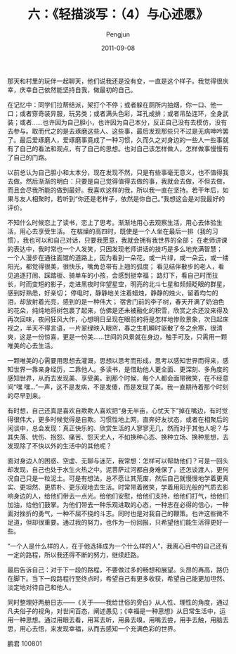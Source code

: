 ﻿---
layout: post
title: '六：《轻描淡写：（4）与心述愿》'
date: 2011-09-08
author: Pengjun
tags: 成长印记
---

那天和村里的玩伴一起聊天，他们说我还是没有变，一直是这个样子。我觉得很庆幸，庆幸自己依然能坚持自我，做最初的自己。

在记忆中：同学们拉帮结派，架打个不停；或者躲在厕所内抽烟，你一口、他一口；或者穿奇装异服，玩另类；或者满头色彩，耳孔成排；或者吊坠连环，全身武装；或者……也许因为自己胆小，也许因为自己本分，反正自己没有去模仿，没有去参与。取而代之的是去琢磨这些人、这些事，最后发现那些只不过是无病呻吟罢了。最后爱琢磨人，爱琢磨事竟成了一种习惯，久而久之对身边的一些人一些事就有了自己的看法和观点，有了自己的思想。也对自己该怎样做人，怎样做事慢慢有了自己的门路。

以前总认为自己胆小和太本分，现在发现不然，只是有些事毫无意义，也不值得我去做。然后渐渐的明白：只要是自己觉得值得去做的事，我就会去做，不但去做，而且会尽我所能的做到最好。我喜欢这样的我，所以我一直在坚持。若干年后，如果与友人相聚时，若听到“你还是老样子，依然是你自己。”我想这会是对我最好的评价。

不知什么时候恋上了读书，恋上了思考。渐渐地用心去观察生活，用心去体验生活，用心去享受生活。
在枯燥的高四时，既使是一个人坐在最后一排（我的习惯），我也可以和自己对话，只要我愿意，我就会拥有我世界的全部；
在老师讲课的表达中，我时常也一个人发笑，只因发现老师讲话的技巧是多么地充满智慧；
一个人漫步在通往面馆的道路上，因为看到一朵花，或一片绿，或一朵云，或一缕阳光，都觉得很美，很快乐，嘴角总带有上翘的弧度；
看见结伴散步的老人，看见追逐打闹、踩踏板、骑单车的小孩，会感到挺幸福；
路灯下，看自己时而拉长，时而变短的影子，走进黑夜时仰望星空，明亮的北斗七星和频频眨眼的群星，感到好熟悉，好亲切；
停电时，静静地关注着蜡烛，静静的烛火，留着均匀的泪，却放射着光亮，感到的是一种伟大；
宿舍门前的李子树，春天开满了奶油色的花朵，纯纯地将树包裹了起来，仿佛是还未被融化的积雪，欣赏之余还没来得及再次回味，夜间狂风大作，心想明日呈现在眼前的将是怎样地惨败景象，次日起床视之，半天不得言语，一片翠绿映入眼帘，春之生机瞬时驱散了冬之余寒，很清爽，这是一份惊喜，更是一份美……世间的风景就在身边，触手可及，只需用一颗唯美的心去生活。

一颗唯美的心需要用思想去灌溉，思想以思考而形成，思考以感知世界而得来，感知世界一靠亲身经历，二靠他人。多读书，是借助他人更全面、更深刻、多角度的感知世界，从而去发现美、享受美。到那个时候，每个人都会面带微笑，在不经意间“嘿  嘿…”一声，这不是发病，不是发傻，而是发现了美。我一直期待着那个时刻的尽早到来。

有时想，自己还真是喜欢自欺欺人喜欢把“身无半亩，心忧天下”掉在嘴边，有时觉得很伟大，更多时候觉得是自欺。习惯性地上网，直奔好友状态，或者在相聚后的闲谈中，总会发现：真正快乐的、欣赏生活的人寥寥无几，然而对于其他人呢？与其失落、忧伤、抱怨、痛苦、怨天尤人，不如换种心态、换种立场、换种思想，去发现除了不快以外的生活中的其他呢？

面对身边人的困惑、空虚、无聊与迷茫，我常想：怎样可以帮助他们？可是一回头却发现，自己也处于水生火热之中。泥菩萨过河都自身难保了，还怎谈渡人，更何况自己只是一粒泥土。可是有想法，总不愿让其荒废，然后自己就慢慢地学着更真实、更坦然、更质朴、更乐观地去生活。时常带着微笑，学着用阳光般的气质去影响身边的人，给他们带去一点光。给他们安慰，给他们支持，给他们打气，给他们加油，给他们鼓掌。为他们带去一种乐观进取的心态，一种志在必得的信心，一种面对挫折的勇气，一种不屈不挠的斗志。同时也是对我自己的鞭策。也许这些微不足道，但却很重要。通过我的努力，也作为一份回报，只希望他们能生活得更好一些。

“一个人是什么样的人，在于他选择成为一个什么样的人”，我离心目中的自己还有一定的路程，所以我还得不断的努力，继续赶路。

最后告诉自己：对于下一段的路程，不要做过多的畅想和展望。头昂的再高，路仍在脚下。当下一段路程行至终点时，希望自己有更多收获，希望自己能更加坦然、淡定地对待自己和他人。

同时整理好两册日志——《关于——我给世俗的旁白》从人性、理性的角度，通过凡夫俗子的视角，对世间百态，阐述愚见；《幸福是一种思想》从日常生活中，运用一种思想。通过用眼去看，用耳去听，用鼻去嗅，用嘴去尝，用手去触，用脑去思，用心去悟，来发现幸福，从而去感知一个充满色彩的世界。


鹏君
100801